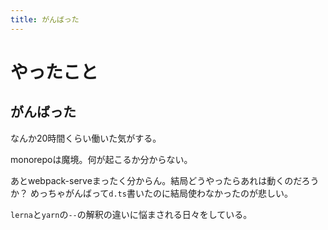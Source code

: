 ```yaml
---
title: がんばった
---
```


# やったこと

## がんばった

なんか20時間くらい働いた気がする。

monorepoは魔境。何が起こるか分からない。

あとwebpack-serveまったく分からん。結局どうやったらあれは動くのだろうか？
めっちゃがんばって`d.ts`書いたのに結局使わなかったのが悲しい。

`lerna`と`yarn`の`--`の解釈の違いに悩まされる日々をしている。

